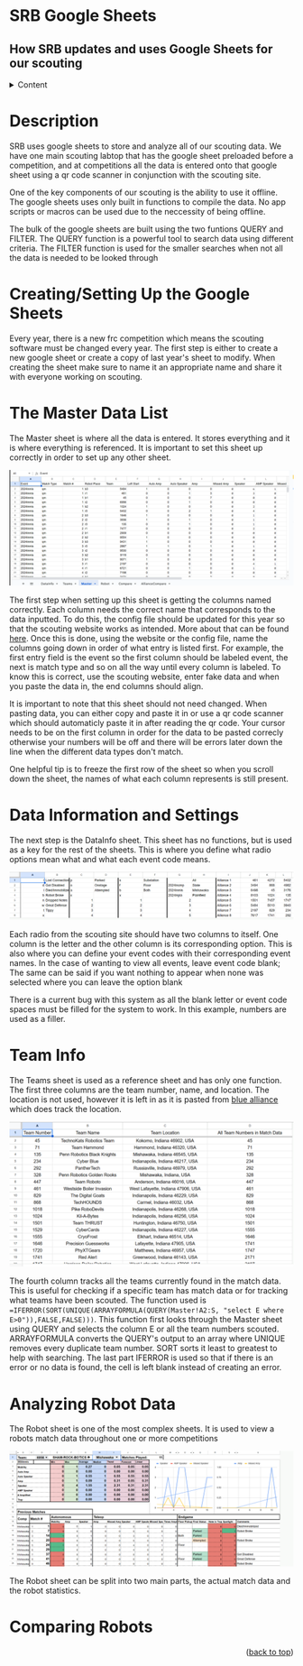 <div href="top"></div>

# SRB Google Sheets

## How SRB updates and uses Google Sheets for our scouting

<details>
  <summary>Content</summary>
  <ol>
    <li><a href="#description">Description</a></li>
    <li><a href="#creating">Creating the Sheets</a></li>
    <li><a href="#master">The Master List</a></li>
    <li><a href="#datainfo">Data Information and Settings</a></li>
    <li><a href="#teaminfo">Team Info</a></li>
    <li><a href="#robot">Robot Data</a></li>
    <li><a href="#compare">Comparing Data</a></li>
  </ol>
</details>

<div id="description"></div>

# Description

SRB uses google sheets to store and analyze all of our scouting data. We have one main scouting labtop that has the google sheet preloaded before a competition, and at competitions all the data is entered onto that google sheet using a qr code scanner in conjunction with the scouting site. 

One of the key components of our scouting is the ability to use it offline. The google sheets uses only built in functions to compile the data. No app scripts or macros can be used due to the neccessity of being offline. 

The bulk of the google sheets are built using the two funtions QUERY and FILTER. The QUERY function is a powerful tool to search data using different criteria. The FILTER function is used for the smaller searches when not all the data is needed to be looked through

<div id="creating"></div>

# Creating/Setting Up the Google Sheets

Every year, there is a new frc competition which means the scouting software must be changed every year. The first step is either to create a new google sheet or create a copy of last year's sheet to modify. When creating the sheet make sure to name it an appropriate name and share it with everyone working on scouting.

<div id="master"></div>

# The Master Data List

The Master sheet is where all the data is entered. It stores everything and it is where everything is referenced. It is important to set this sheet up correctly in order to set up any other sheet.

![MasterSheetScreen](../resources/images/GoogleSheetImages/MasterSheetScreen.png)

The first step when setting up this sheet is getting the columns named correctly. Each column needs the correct name that corresponds to the data inputted. To do this, the config file should be updated for this year so that the scouting website works as intended. More about that can be found [here](Updating.md). Once this is done, using the website or the config file, name the columns going down in order of what entry is listed first. For example, the first entry field is the event so the first column should be labeled event, the next is match type and so on all the way until every column is labeled. To know this is correct, use the scouting website, enter fake data and when you paste the data in, the end columns should align.

It is important to note that this sheet should not need changed. When pasting data, you can either copy and paste it in or use a qr code scanner which should automaticly paste it in after reading the qr code. Your cursor needs to be on the first column in order for the data to be pasted correcly otherwise your numbers will be off and there will be errors later down the line when the different data types don't match.

One helpful tip is to freeze the first row of the sheet so when you scroll down the sheet, the names of what each column represents is still present.

<div id="datainfo"></div>

# Data Information and Settings

The next step is the DataInfo sheet. This sheet has no functions, but is used as a key for the rest of the sheets. This is where you define what radio options mean what and what each event code means.

![DataInfoScreen](../resources/images/GoogleSheetImages/DataInfoScreen.png)

Each radio from the scouting site should have two columns to itself. One column is the letter and the other column is its corresponding option. This is also where you can define your event codes with their corresponding event names. In the case of wanting to view all events, leave event code blank; The same can be said if you want nothing to appear when none was selected where you can leave the option blank

There is a current bug with this system as all the blank letter or event code spaces must be filled for the system to work. In this example, numbers are used as a filler.

<div id="teaminfo"></div>

# Team Info

The Teams sheet is used as a reference sheet and has only one function. The first three columns are the team number, name, and location. The location is not used, however it is left in as it is pasted from [blue alliance](https://www.thebluealliance.com/events/in#teams) which does track the location. 

![TeamScreen](../resources/images/GoogleSheetImages/TeamScreen.png)

The fourth column tracks all the teams currently found in the match data. This is useful for checking if a specific team has match data or for tracking what teams have been scouted. The function used is ```=IFERROR(SORT(UNIQUE(ARRAYFORMULA(QUERY(Master!A2:S, "select E where E>0")),FALSE,FALSE)))```. This function first looks through the Master sheet using QUERY and selects the column E or all the team numbers scouted. ARRAYFORMULA converts the QUERY's output to an array where UNIQUE removes every duplicate team number. SORT sorts it least to greatest to help with searching. The last part IFERROR is used so that if there is an error or no data is found, the cell is left blank instead of creating an error.


<div id="robot"></div>

# Analyzing Robot Data

The Robot sheet is one of the most complex sheets. It is used to view a robots match data throughout one or more competitions

![RobotFullScreen](../resources/images/GoogleSheetImages/RobotFullScreen.png)

The Robot sheet can be split into two main parts, the actual match data and the robot statistics.

<div id="compare"></div>

# Comparing Robots



<p align="right">(<a href="#top">back to top</a>)</p>